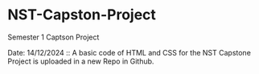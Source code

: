 # NST-Capston-Project
Semester 1 Captson Project


Date: 14/12/2024 ::
A basic code of HTML and CSS for the NST Capstone Project is uploaded in a new Repo in Github.

